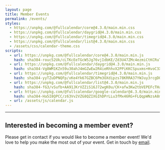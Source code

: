 ```yaml
---
layout: page
title: Member Events
permalink: /events/
styles:
  - https://unpkg.com/@fullcalendar/core@4.3.0/main.min.css
  - https://unpkg.com/@fullcalendar/daygrid@4.3.0/main.min.css
  - https://unpkg.com/@fullcalendar/timegrid@4.3.0/main.min.css
  - https://unpkg.com/@fullcalendar/list@4.3.0/main.min.css
  - /assets/css/calendar-theme.css
scripts:
  - url: https://unpkg.com/@fullcalendar/core@4.3.0/main.min.js
    hash: sha384-rouc52Uk/cLTKcEeTGcW5Jg76vjIdbKE/Zd3U47ZMc4ezmiCtKCRuT7TRd/ai7f1
  - url: https://unpkg.com/@fullcalendar/daygrid@4.3.0/main.min.js
    hash: sha384-Vg8WM1KZn59u30ahJ4mGZwEw2R4ieRhhvX2PPiKKCSpuxms+HvoC3XPii6CnMvFD
  - url: https://unpkg.com/@fullcalendar/timegrid@4.3.0/main.min.js
    hash: sha384-yyTZuDPNQFp/xKe4Yk67GZBC6Pm3OXdipzs78KRRA37YWJuy3rcgDQTxCxbIviHs
  - url: https://unpkg.com/@fullcalendar/list@4.3.0/main.min.js
    hash: sha384-fG3/vSufb+AA91JKrVZZiS16J72wgK0u/CK+afw3Kw2tbVEPEFcTHac7sJabZd31
  - url: https://unpkg.com/@fullcalendar/google-calendar@4.3.0/main.min.js
    hash: sha384-Ha5I8QPCC/z63Vv2VZG8QZIXGIhDPrLLu3fMx46RG+FLQqpWNzsA8mZIR9YXPahZ
  - url: /assets/js/calendar.js
---
```

<div id="calendar"></div>

--- 
## Interested in becoming a member event?
Please get in contact if you would like to become a member event! We'd love to help you make the most out of your event. Get in touch by [email](mailto:contact@hackathonsforschools.com "Email").
